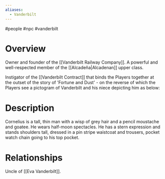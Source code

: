 ```yaml
---
aliases:
  - Vanderbilt
---
```

#people #npc #vanderbilt 

# Overview
Owner and founder of the [[Vanderbilt Railway Company]]. A powerful and well-respected member of the [[Alcadeña|Alcadenan]] upper class.

Instigator of the [[Vanderbilt Contract]] that binds the Players together at the outset of the story of 'Fortune and Dust' - on the reverse of which the Players see a pictogram of Vanderbilt and his niece depicting him as below:

# Description
Cornelius is a tall, thin man with a wisp of grey hair and a pencil moustache and goatee. He wears half-moon spectacles. He has a stern expression and stands shoulders tall, dressed in a pin stripe waistcoat and trousers, pocket watch chain going to his top pocket.

# Relationships
Uncle of [[Eva Vanderbilt]].
